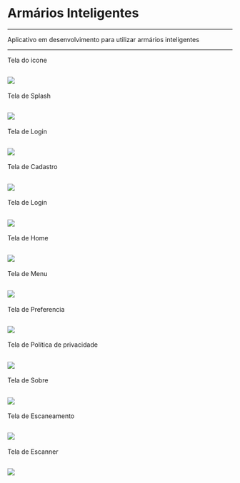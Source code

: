 Armários Inteligentes
===============================================

--------------------

Aplicativo em desenvolvimento para utilizar armários inteligentes

 --------------------
 
 Tela do icone
 
 ![](https://github.com/jacksonn455/armarios_inteligentes_wtec/blob/master/icone.png)
--------------------
 
 Tela de Splash
 
 ![](https://github.com/jacksonn455/armarios_inteligentes_wtec/blob/master/Splash.png)
--------------------
 Tela de Login
 
 ![](https://github.com/jacksonn455/armarios_inteligentes_wtec/blob/master/login2.png)
--------------------
 
  Tela de Cadastro
 
 ![](https://github.com/jacksonn455/armarios_inteligentes_wtec/blob/master/cadastro.png)
--------------------

 Tela de Login
 
 ![](https://github.com/jacksonn455/armarios_inteligentes_wtec/blob/master/login2.png)
--------------------

 Tela de Home
 
 ![](https://github.com/jacksonn455/armarios_inteligentes_wtec/blob/master/confirma%C3%A7%C3%A3o%20cadastro.png)
--------------------
 
 Tela de Menu
 
 ![](https://github.com/jacksonn455/armarios_inteligentes_wtec/blob/master/menus.png)
--------------------

 Tela de Preferencia
 
 ![](https://github.com/jacksonn455/armarios_inteligentes_wtec/blob/master/preferencia.png)
--------------------

 Tela de Política de privacidade
 
 ![](https://github.com/jacksonn455/armarios_inteligentes_wtec/blob/master/privacidade.png)
--------------------

 Tela de Sobre
 
 ![](https://github.com/jacksonn455/armarios_inteligentes_wtec/blob/master/Sobre%203.png)
--------------------
 
 Tela de Escaneamento
 
 ![](https://github.com/jacksonn455/armarios_inteligentes_wtec/blob/master/QR%20Code.png)
--------------------

 Tela de Escanner
 
 ![](https://github.com/jacksonn455/armarios_inteligentes_wtec/blob/master/qr%20codee.png)
--------------------
